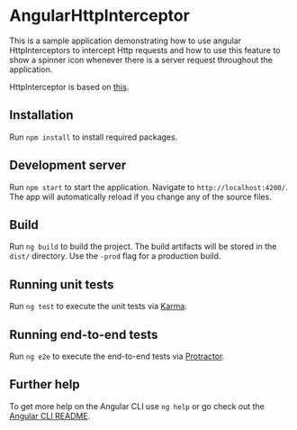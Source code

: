 # AngularHttpInterceptor

This is a sample application demonstrating how to use angular HttpInterceptors to intercept Http requests and how to use this feature to show a spinner icon whenever there is a server request throughout the application. 

HttpInterceptor is based on <a href="https://github.com/mpalourdio/ng-http-loader">this</a>. 

## Installation

Run `npm install` to install required packages.

## Development server

Run `npm start` to start the application. Navigate to `http://localhost:4200/`. The app will automatically reload if you change any of the source files.

## Build

Run `ng build` to build the project. The build artifacts will be stored in the `dist/` directory. Use the `-prod` flag for a production build.

## Running unit tests

Run `ng test` to execute the unit tests via [Karma](https://karma-runner.github.io).

## Running end-to-end tests

Run `ng e2e` to execute the end-to-end tests via [Protractor](http://www.protractortest.org/).

## Further help

To get more help on the Angular CLI use `ng help` or go check out the [Angular CLI README](https://github.com/angular/angular-cli/blob/master/README.md).
